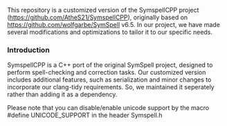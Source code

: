 This repository is a customized version of the SymspellCPP project (https://github.com/AtheS21/SymspellCPP), originally based on https://github.com/wolfgarbe/SymSpell v6.5. In our project, we have made several modifications and optimizations to tailor it to our specific needs.

### Introduction
SymspellCPP is a C++ port of the original SymSpell project, designed to perform spell-checking and correction tasks. Our customized version includes additional features, such as serialization and minor changes to incorporate our clang-tidy requirements. So, we maintained it seperately rather than adding it as a dependency.

Please note that you can disable/enable unicode support by the macro #define UNICODE_SUPPORT in the header Symspell.h 

